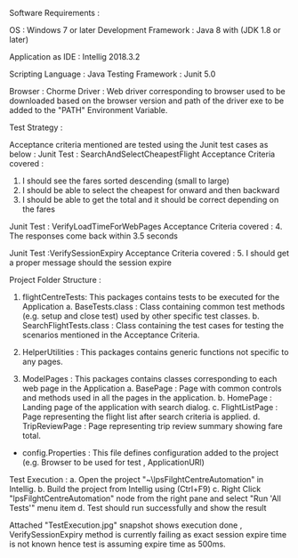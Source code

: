 Software Requirements : 

OS : Windows 7 or later
Development Framework : Java 8 with (JDK 1.8 or later)

Application as IDE : Intellig 2018.3.2 

Scripting Language : Java
Testing Framework : Junit 5.0

Browser : Chorme
Driver : Web driver corresponding to browser used to be downloaded based on the browser version and path of the driver exe to be added to the "PATH" Environment Variable.


Test Strategy : 

Acceptance criteria mentioned are tested using the Junit test cases as below :
Junit Test : SearchAndSelectCheapestFlight
Acceptance Criteria covered :
1.	I should see the fares sorted descending (small to large)
2.	I should be able to select the cheapest for onward and then backward
3.	I should be able to get the total and it should be correct depending on the fares

Junit Test : VerifyLoadTimeForWebPages
Acceptance Criteria covered :
4. The responses come back within 3.5 seconds

Junit Test :VerifySessionExpiry
Acceptance Criteria covered :
5.	I should get a proper message should the session expire

Project Folder Structure :
1. flightCentreTests: This packages contains tests to be executed for the Application
	a. BaseTests.class : Class containing common test methods (e.g. setup and close test) used by other specific test classes.
	b. SearchFlightTests.class : Class containing the test cases for testing the scenarios mentioned in the Acceptance Criteria.

2. HelperUtilities : This packages contains generic functions not specific to any pages. 

3. ModelPages : This packages contains classes corresponding to each web page in the Application
	a. BasePage : Page with common controls and methods used in all the pages in the application.
	b. HomePage : Landing page of the application with search dialog.
	c. FlightListPage : Page representing the flight list after search criteria is applied.
	d. TripReviewPage : Page representing trip review summary showing fare total.
	
- config.Properties : This file defines configuration added to the project (e.g. Browser to be used for test , ApplicationURl)


Test Execution : 
	a. Open the project "~\lpsFilghtCentreAutomation" in Intellig.
	b. Build the project from Intellig using (Ctrl+F9)
	c. Right Click "lpsFilghtCentreAutomation" node from the right pane and select "Run 'All Tests'" menu item
	d. Test should run successfully and show the result

Attached "TestExecution.jpg" snapshot shows execution done , VerifySessionExpiry method is currently failing as exact session expire time is not known hence test is assuming expire time as 500ms.


